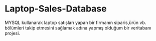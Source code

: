 # Laptop-Sales-Database
MYSQL kullanarak laptop satışları yapan bir firmanın siparis,ürün vb. bölümleri takip etmesini sağlamak adına yapmış olduğum bir veritabanı projesi.
